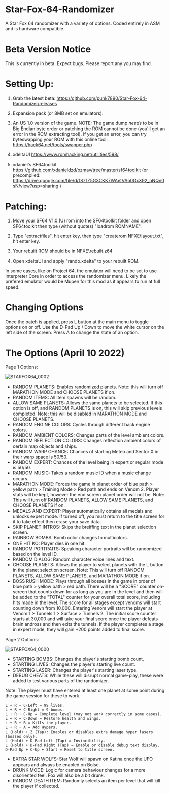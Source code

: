 # Star-Fox-64-Randomizer
A Star Fox 64 randomizer with a variety of options. Coded entirely in ASM and is hardware compatible.
# Beta Version Notice
This is currently in beta. Expect bugs. Please report any you may find.
# Setting Up:

1. Grab the latest beta: https://github.com/punk7890/Star-Fox-64-Randomizer/releases

2. Expansion pack (or 8MB set on emulators).

3. An US 1.0 version of the game. NOTE: The game dump *needs* to be in Big Endian byte order or patching the ROM cannot be done (you'll get an error in the ROM extracting tool). If you get an error, you can try byteswapping your ROM with this online tool: https://hack64.net/tools/swapper.php

4. xdeltaUI https://www.romhacking.net/utilities/598/

5. xdaniel's SF64toolkit https://github.com/xdanieldzd/ozmav/tree/master/sf64toolkit (or precompiled: https://drive.google.com/file/d/1Sz1Z5G3CKK7WAetVAo0GxX92_nNQn0sN/view?usp=sharing )


# Patching:

1. Move your SF64 V1.0 (U) rom into the SF64toolkit folder and open SF64toolkit then type (without quotes) "loadrom ROMNAME".

2. Type "extractfiles", hit enter key, then type "createrom NFXE\layout.txt", hit enter key.

3. Your rebuilt ROM should be in NFXE\rebuilt.z64

4. Open xdeltaUI and apply "rando.xdelta" to your rebuilt ROM.

In some cases, like on Project 64, the emulator will need to be set to use Interpreter Core in order to access the randomizer menu. Likely the prefered emulator would be Mupen for this mod as it appears to run at full speed.
# Changing Options
Once the patch is applied, press L button at the main menu to toggle options on or off. Use the D-Pad Up / Down to move the white cursor on the left side of the screen. Press A to change the state of an option.
# The Options (April 10 2022)

Page 1 Options:

![STARFOX64_0002](https://user-images.githubusercontent.com/90301698/162382529-124b6530-9b0d-43ac-9b49-43fe2fa081af.png)


* RANDOM PLANETS: Enables randomized planets. Note: this will turn off MARATHON MODE and CHOOSE PLANETS if on.
* RANDOM ITEMS: All item spawns will be random.
* ALLOW SAME PLANETS: Allows the same planets to be selected. If this option is off, and RANDOM PLANETS is on, this will skip previous levels completed. Note: this will be disabled in MARATHON MODE and CHOOSE PLANETS.
* RANDOM ENGINE COLORS: Cycles through different back engine colors.
* RANDOM AMBIENT COLORS: Changes parts of the level ambient colors.
* RANDOM REFLECTION COLORS: Changes reflection ambient colors of certain map objects and ships.
* RANDOM WARP CHANCE: Chances of starting Meteo and Sector X in their warp space is 50/50.
* RANDOM EXPERT: Chances of the level being in expert or regular mode is 50/50.
* RANDOM MUSIC: Takes a random music ID when a music change occurs.
* MARATHON MODE: Forces the game in planet order of blue path > yellow path > Training Mode > Red path and ends on Venom 2. Player stats will be kept, however the end screen planet order will not be. Note: This will turn off RANDOM PLANETS, ALLOW SAME PLANETS, and CHOOSE PLANETS if on.
* MEDALS AND EXPERT: Player automatically obtains all medals and unlocks expert mode. If turned off, you must return to the title screen for it to take effect then erase your save data.
* SKIP PLANET INTROS: Skips the breiffing text in the planet selection screen.
* RAINBOW BOMBS: Bomb color changes to multicolors.
* ONE HIT KO: Player dies in one hit.
* RANDOM PORTRAITS: Speaking character portraits will be randomized based on the level ID.
* RANDOM DIALOG: Random character voice lines and text.
* CHOOSE PLANETS: Allows the player to select planets with the L button in the planet selection screen. Note: This will turn off RANDOM PLANETS, ALLOW SAME PLANETS, and MARATHON MODE if on.
* BOSS RUSH MODE: Plays through all bosses in the game in order of blue path > yellow path > red path. There will be a "SCORE" counter on-screen that counts down for as long as you are in the level and then will be added to the "TOTAL" counter for your overall total score, including hits made in the level. The score for all stages except venoms will start counting down from 10,000. Entering Venom will start the player at Venom 1 > Tunnels 1 > Surface > Tunnels 2. The initial score counter starts at 30,000 and will take your final score once the player defeats brain andross and then exits the tunnels. If the player completes a stage in expert mode, they will gain +200 points added to final score.

Page 2 Options:

![STARFOX64_0000](https://user-images.githubusercontent.com/90301698/162666809-ec1fa62a-6967-4402-8052-7283aedca322.png)


* STARTING BOMBS: Changes the player's starting bomb count.
* STARTING LIVES: Changes the player's starting live count.
* STARTING LASER: Changes the player's starting laser type.
* DEBUG CHEATS: While these will disrupt normal game-play, these were added to test various parts of the randomizer.

Note: The player must have entered at least one planet at some point during the game session for these to work.

    L + R + C-Left = 99 lives.
    L + R + C-Right = 9 bombs.
    L + R + C-Up = Complete level (may not work correctly in some cases).
    L + R + C-Down = Restore health and wings.
    L + R + B = Kills the player.
    L + R + A = Add Hypers.
    L (Hold) + Z (Tap): Enables or disables extra damage hyper lasers (bosses only).
    L (Hold) + D-Pad Left (Tap) = Invincibility.
    L (Hold) + D-Pad Right (Tap) = Enable or disable debug text display.
    D-Pad Up + C-Up + Start = Reset to title screen.
   
* EXTRA STAR WOLFS: Star Wolf will spawn on Katina once the UFO appears and always be enabled on Bolse.
* DRUNK MODE: Logic for camera behaviour changes for a more disoriented feel. Fox will also be a bit drunk.
* RANDOM DEATH ITEM: Randomly selects an item per level that will kill the player if collected.
